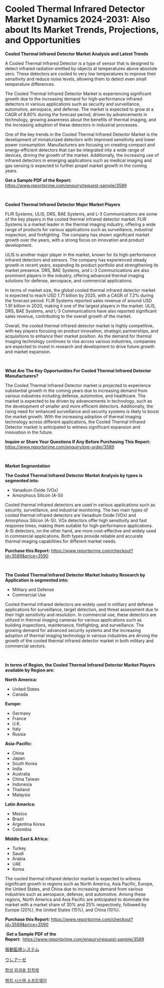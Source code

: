 <p><h1>Cooled Thermal Infrared Detector Market Dynamics 2024-2031: Also about Its Market Trends, Projections, and Opportunities</h1></p><p><strong>Cooled Thermal Infrared Detector Market Analysis and Latest Trends</strong></p>
<p><p>A Cooled Thermal Infrared Detector is a type of sensor that is designed to detect infrared radiation emitted by objects at temperatures above absolute zero. These detectors are cooled to very low temperatures to improve their sensitivity and reduce noise levels, allowing them to detect even small temperature differences.</p><p>The Cooled Thermal Infrared Detector Market is experiencing significant growth due to the increasing demand for high-performance infrared detectors in various applications such as security and surveillance, automotive, aerospace, and defense. The market is expected to grow at a CAGR of 8.60% during the forecast period, driven by advancements in technology, growing awareness about the benefits of thermal imaging, and the increasing adoption of these detectors in industrial processes.</p><p>One of the key trends in the Cooled Thermal Infrared Detector Market is the development of miniaturized detectors with improved sensitivity and lower power consumption. Manufacturers are focusing on creating compact and energy-efficient detectors that can be integrated into a wide range of devices, driving the growth of the market. Additionally, the increasing use of infrared detectors in emerging applications such as medical imaging and gas sensing is expected to further propel market growth in the coming years.</p></p>
<p><strong>Get a Sample PDF of the Report:&nbsp;</strong> <a href="https://www.reportprime.com/enquiry/request-sample/3589">https://www.reportprime.com/enquiry/request-sample/3589</a></p>
<p>&nbsp;</p>
<p><strong>Cooled Thermal Infrared Detector Major Market Players</strong></p>
<p><p>FLIR Systems, ULIS, DRS, BAE Systems, and L-3 Communications are some of the key players in the cooled thermal infrared detector market. FLIR Systems is a market leader in the thermal imaging industry, offering a wide range of products for various applications such as surveillance, industrial inspection, and firefighting. The company has shown significant market growth over the years, with a strong focus on innovation and product development.</p><p>ULIS is another major player in the market, known for its high-performance infrared detectors and sensors. The company has experienced steady growth in recent years, expanding its product portfolio and strengthening its market presence. DRS, BAE Systems, and L-3 Communications are also prominent players in the industry, offering advanced thermal imaging solutions for defense, aerospace, and commercial applications.</p><p>In terms of market size, the global cooled thermal infrared detector market is expected to reach USD 1.71 billion by 2025, with a CAGR of 7.2% during the forecast period. FLIR Systems reported sales revenue of around USD 1.91 billion in 2020, making it one of the largest players in the market. ULIS, DRS, BAE Systems, and L-3 Communications have also reported significant sales revenue, contributing to the overall growth of the market.</p><p>Overall, the cooled thermal infrared detector market is highly competitive, with key players focusing on product innovation, strategic partnerships, and acquisitions to enhance their market position. As the demand for thermal imaging technology continues to rise across various industries, companies are expected to invest in research and development to drive future growth and market expansion.</p></p>
<p>&nbsp;</p>
<p><strong>What Are The Key Opportunities For Cooled Thermal Infrared Detector Manufacturers?</strong></p>
<p><p>The Cooled Thermal Infrared Detector market is projected to experience substantial growth in the coming years due to increasing demand from various industries including defense, automotive, and healthcare. The market is expected to be driven by advancements in technology, such as the development of smaller and more efficient detectors. Additionally, the rising need for enhanced surveillance and security systems is likely to boost the market growth. With the increasing adoption of thermal imaging technology across different applications, the Cooled Thermal Infrared Detector market is anticipated to witness significant expansion and innovation in the future.</p></p>
<p><strong>Inquire or Share Your Questions If Any Before Purchasing This Report:</strong> <a href="https://www.reportprime.com/enquiry/pre-order/3589">https://www.reportprime.com/enquiry/pre-order/3589</a></p>
<p>&nbsp;</p>
<p><strong>Market Segmentation</strong></p>
<p><strong>The Cooled Thermal Infrared Detector Market Analysis by types is segmented into:</strong></p>
<p><ul><li>Vanadium Oxide (VOx)</li><li>Amorphous Silicon (A-Si)</li></ul></p>
<p><p>Cooled thermal infrared detectors are used in various applications such as security, surveillance, and industrial monitoring. The two main types of cooled thermal infrared detectors are Vanadium Oxide (VOx) and Amorphous Silicon (A-Si). VOx detectors offer high sensitivity and fast response times, making them suitable for high-performance applications. A-Si detectors, on the other hand, are more cost-effective and widely used in commercial applications. Both types provide reliable and accurate thermal imaging capabilities for different market needs.</p></p>
<p><strong>Purchase this Report:&nbsp;</strong><a href="https://www.reportprime.com/checkout?id=3589&price=3590">https://www.reportprime.com/checkout?id=3589&price=3590</a></p>
<p>&nbsp;</p>
<p><strong>The Cooled Thermal Infrared Detector Market Industry Research by Application is segmented into:</strong></p>
<p><ul><li>Military and Defense</li><li>Commercial Use</li></ul></p>
<p><p>Cooled thermal infrared detectors are widely used in military and defense applications for surveillance, target detection, and threat assessment due to their high sensitivity and resolution. In commercial use, these detectors are utilized in thermal imaging cameras for various applications such as building inspections, maintenance, firefighting, and surveillance. The growing demand for advanced security systems and the increasing adoption of thermal imaging technology in various industries are driving the growth of the cooled thermal infrared detector market in both military and commercial sectors.</p></p>
<p>&nbsp;</p>
<p><strong>In terms of Region, the Cooled Thermal Infrared Detector Market Players available by Region are:</strong></p>
<p>
    <p> <strong> North America: </strong>
        <ul>
            <li>United States</li>
            <li>Canada</li>
        </ul>
        </p> 
    <p> <strong> Europe: </strong>
        <ul>
            <li>Germany</li>
            <li>France</li>
            <li>U.K.</li>
            <li>Italy</li>
            <li>Russia</li>
        </ul>
        </p> 
    <p> <strong> Asia-Pacific: </strong>
        <ul>
            <li>China</li>
            <li>Japan</li>
            <li>South Korea</li>
            <li>India</li>
            <li>Australia</li>
            <li>China Taiwan</li>
            <li>Indonesia</li>
            <li>Thailand</li>
            <li>Malaysia</li>
        </ul>
        </p> 
    <p> <strong> Latin America: </strong>
        <ul>
            <li>Mexico</li>
            <li>Brazil</li>
            <li>Argentina Korea</li>
            <li>Colombia</li>
        </ul>
        </p> 
    <p> <strong> Middle East & Africa: </strong>
        <ul>
            <li>Turkey</li>
            <li>Saudi</li>
            <li>Arabia</li>
            <li>UAE</li>
            <li>Korea</li>
        </ul>
    </p>
    </p>
<p><p>The cooled thermal infrared detector market is expected to witness significant growth in regions such as North America, Asia Pacific, Europe, the United States, and China due to increasing demand from various industries such as aerospace, defense, and automotive. Among these regions, North America and Asia Pacific are anticipated to dominate the market with a market share of 30% and 25% respectively, followed by Europe (20%), the United States (15%), and China (10%).</p></p>
<p><strong>Purchase this Report: </strong><a href="https://www.reportprime.com/checkout?id=3589&price=3590">https://www.reportprime.com/checkout?id=3589&price=3590</a></p>
<p>&nbsp;<strong>Get a Sample PDF of the Report:&nbsp;&nbsp;</strong><a href="https://www.reportprime.com/enquiry/request-sample/3589">https://www.reportprime.com/enquiry/request-sample/3589</a></p>
<p><strong></strong></p>
<p><p><a href="https://medium.com/@santosuigrtley997836/%E6%AC%A1%E3%81%AE%E6%96%87%E3%82%92%E6%97%A5%E6%9C%AC%E8%AA%9E%E3%81%AB%E7%BF%BB%E8%A8%B3%E3%81%97%E3%81%BE%E3%81%99-%E6%9C%9F%E9%96%932024%E5%B9%B4%E3%81%8B%E3%82%892031%E5%B9%B4%E3%81%BE%E3%81%A7%E3%81%AE%E6%8C%AF%E5%8B%95%E3%83%A2%E3%83%8B%E3%82%BF%E3%83%AA%E3%83%B3%E3%82%B0%E3%82%B7%E3%82%B9%E3%83%86%E3%83%A0%E5%B8%82%E5%A0%B4%E3%81%AE%E5%8B%95%E5%90%91%E3%81%A8%E5%B8%82%E5%A0%B4%E5%88%86%E6%9E%90%E3%81%8C%E4%BA%88%E6%B8%AC%E3%81%95%E3%82%8C%E3%81%A6%E3%81%84%E3%81%BE%E3%81%99-6c2e6fa8a1ca">振動監視システム</a></p><p><a href="https://medium.com/@coraltrout1923/%E5%B0%BF%E7%B4%A0%E9%85%B5%E7%B4%A0%E5%B8%82%E5%A0%B4%E8%A6%8F%E6%A8%A1-%E5%B9%B4%E9%96%93%E6%88%90%E9%95%B7%E7%8E%87-%E3%83%88%E3%83%AC%E3%83%B3%E3%83%89-2024%E5%B9%B4-2030%E5%B9%B4-d9de96d04eae">ウレアーゼ</a></p><p><a href="https://medium.com/@demarcuskuhlman/%ED%95%A9%EC%84%B1-%EC%88%98%EC%88%A0%EC%9A%A9-%EC%A0%91%EC%B0%A9%EC%A0%9C-%EC%8B%9C%EC%9E%A5-%EA%B7%9C%EB%AA%A8%EB%8A%94-%EA%B8%80%EB%A1%9C%EB%B2%8C-%EC%82%B0%EC%97%85%EC%97%90%EC%84%9C-%EC%B5%9C%EC%A0%81%EC%9D%98-%EB%A7%88%EC%BC%80%ED%8C%85-%EC%B1%84%EB%84%90%EC%9D%84-%EB%B3%B4%EC%97%AC%EC%A4%8D%EB%8B%88%EB%8B%A4-d9a2c283a4a0">합성 외과용 접착제</a></p><p><a href="https://medium.com/@avramcornescu20221/%EC%9D%80%ED%96%89-%EC%8B%9C%EC%8A%A4%ED%85%9C-%EC%86%8C%ED%94%84%ED%8A%B8%EC%9B%A8%EC%96%B4-%EC%8B%9C%EC%9E%A5-%EC%9C%A0%ED%98%95-%EC%9D%91%EC%9A%A9-%EB%B0%8F-%EC%A7%80%EB%A6%AC%EC%97%90-%EB%8C%80%ED%95%9C-%ED%8F%AC%EA%B4%84%EC%A0%81-%ED%8F%89%EA%B0%80-a5e0bf679209">뱅킹 시스템 소프트웨어</a></p></p>